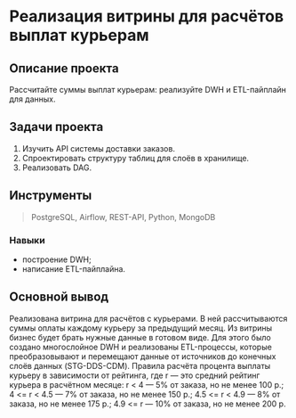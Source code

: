 # Реализация витрины для расчётов выплат курьерам 

## Описание проекта
Рассчитайте суммы выплат курьерам: реализуйте DWH и ETL-пайплайн для данных. 

## Задачи проекта
1. Изучить API системы доставки заказов.
2. Спроектировать структуру таблиц для слоёв в хранилище.
3. Реализовать DAG.
   
## Инструменты
> PostgreSQL, Airflow, REST-API, Python, MongoDB
### Навыки
- построение DWH; 
- написание ETL-пайплайна.

## Основной вывод

Реализована витрина для расчётов с курьерами. В ней рассчитываются суммы оплаты каждому курьеру за предыдущий месяц. Из витрины бизнес будет брать нужные данные в готовом виде.
Для этого было создано многослойное DWH и реализованы ETL-процессы, которые преобразовывают и перемещают данные от источников до конечных слоёв данных (STG-DDS-CDM).
Правила расчёта процента выплаты курьеру в зависимости от рейтинга, где r — это средний рейтинг курьера в расчётном месяце:
r < 4 — 5% от заказа, но не менее 100 р.;
4 <= r < 4.5 — 7% от заказа, но не менее 150 р.;
4.5 <= r < 4.9 — 8% от заказа, но не менее 175 р.;
4.9 <= r — 10% от заказа, но не менее 200 р.
